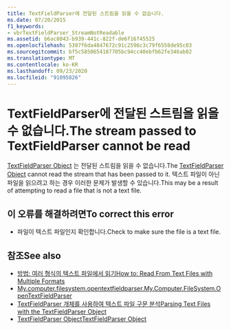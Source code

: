 ```yaml
---
title: TextFieldParser에 전달된 스트림을 읽을 수 없습니다.
ms.date: 07/20/2015
f1_keywords:
- vbrTextFieldParser_StreamNotReadable
ms.assetid: b6ac8043-b939-441c-822f-de6f16f45525
ms.openlocfilehash: 5307f6da4847672c91c2596c3c79f6558de95c03
ms.sourcegitcommit: bf5c5850654187705bc94cc40ebfb62fe346ab02
ms.translationtype: MT
ms.contentlocale: ko-KR
ms.lasthandoff: 09/23/2020
ms.locfileid: "91095826"
---
```

# <a name="the-stream-passed-to-textfieldparser-cannot-be-read"></a><span data-ttu-id="ca130-102">TextFieldParser에 전달된 스트림을 읽을 수 없습니다.</span><span class="sxs-lookup"><span data-stu-id="ca130-102">The stream passed to TextFieldParser cannot be read</span></span>

<span data-ttu-id="ca130-103">[TextFieldParser Object](../language-reference/objects/textfieldparser-object.md) 는 전달된 스트림을 읽을 수 없습니다.</span><span class="sxs-lookup"><span data-stu-id="ca130-103">The [TextFieldParser Object](../language-reference/objects/textfieldparser-object.md) cannot read the stream that has been passed to it.</span></span> <span data-ttu-id="ca130-104">텍스트 파일이 아닌 파일을 읽으려고 하는 경우 이러한 문제가 발생할 수 있습니다.</span><span class="sxs-lookup"><span data-stu-id="ca130-104">This may be a result of attempting to read a file that is not a text file.</span></span>  
  
## <a name="to-correct-this-error"></a><span data-ttu-id="ca130-105">이 오류를 해결하려면</span><span class="sxs-lookup"><span data-stu-id="ca130-105">To correct this error</span></span>  
  
- <span data-ttu-id="ca130-106">파일이 텍스트 파일인지 확인합니다.</span><span class="sxs-lookup"><span data-stu-id="ca130-106">Check to make sure the file is a text file.</span></span>  
  
## <a name="see-also"></a><span data-ttu-id="ca130-107">참조</span><span class="sxs-lookup"><span data-stu-id="ca130-107">See also</span></span>

- [<span data-ttu-id="ca130-108">방법: 여러 형식의 텍스트 파일에서 읽기</span><span class="sxs-lookup"><span data-stu-id="ca130-108">How to: Read From Text Files with Multiple Formats</span></span>](../developing-apps/programming/drives-directories-files/how-to-read-from-text-files-with-multiple-formats.md)
- [<span data-ttu-id="ca130-109">My.computer.filesystem.opentextfieldparser.</span><span class="sxs-lookup"><span data-stu-id="ca130-109">My.Computer.FileSystem.OpenTextFieldParser</span></span>](xref:Microsoft.VisualBasic.FileIO.FileSystem.OpenTextFieldParser%2A)
- [<span data-ttu-id="ca130-110">TextFieldParser 개체를 사용하여 텍스트 파일 구문 분석</span><span class="sxs-lookup"><span data-stu-id="ca130-110">Parsing Text Files with the TextFieldParser Object</span></span>](../developing-apps/programming/drives-directories-files/parsing-text-files-with-the-textfieldparser-object.md)
- [<span data-ttu-id="ca130-111">TextFieldParser Object</span><span class="sxs-lookup"><span data-stu-id="ca130-111">TextFieldParser Object</span></span>](../language-reference/objects/textfieldparser-object.md)
